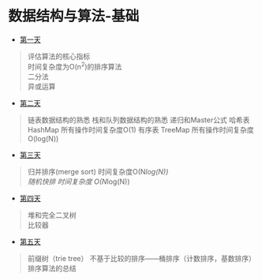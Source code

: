 # 数据结构与算法-基础

- [第一天](数据结构与算法/基础班/第一天/)
> 评估算法的核心指标   
> 时间复杂度为O(n<sup>2</sup>)的排序算法   
> 二分法   
> 异或运算

- [第二天](数据结构与算法/基础班/第二天/)
> 链表数据结构的熟悉
> 栈和队列数据结构的熟悉
> 递归和Master公式
> 哈希表 HashMap 所有操作时间复杂度O(1)
> 有序表 TreeMap 所有操作时间复杂度O(log(N))

- [第三天](数据结构与算法/基础班/第三天/)
> 归并排序(merge sort) 时间复杂度O(N*log(N))   
> 随机快排 时间复杂度 O(N*log(N))   

- [第四天](数据结构与算法/基础班/第四天/)
> 堆和完全二叉树    
> 比较器   

- [第五天](数据结构与算法/基础班/第五天/)
> 前缀树（trie tree）
> 不基于比较的排序——桶排序（计数排序，基数排序）
> 排序算法的总结